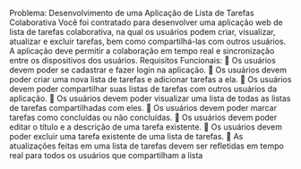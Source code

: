 Problema: Desenvolvimento de uma Aplicação de Lista de Tarefas Colaborativa
Você foi contratado para desenvolver uma aplicação web de lista de tarefas 
colaborativa, na qual os usuários podem criar, visualizar, atualizar e excluir tarefas, bem 
como compartilhá-las com outros usuários. A aplicação deve permitir a colaboração em 
tempo real e sincronização entre os dispositivos dos usuários.
Requisitos Funcionais:
 Os usuários devem poder se cadastrar e fazer login na aplicação.
 Os usuários devem poder criar uma nova lista de tarefas e adicionar tarefas a ela.
 Os usuários devem poder compartilhar suas listas de tarefas com outros usuários 
da aplicação.
 Os usuários devem poder visualizar uma lista de todas as listas de tarefas 
compartilhadas com eles.
 Os usuários devem poder marcar tarefas como concluídas ou não concluídas.
 Os usuários devem poder editar o título e a descrição de uma tarefa existente.
 Os usuários devem poder excluir uma tarefa existente de uma lista de tarefas.
 As atualizações feitas em uma lista de tarefas devem ser refletidas em tempo real 
para todos os usuários que compartilham a lista
